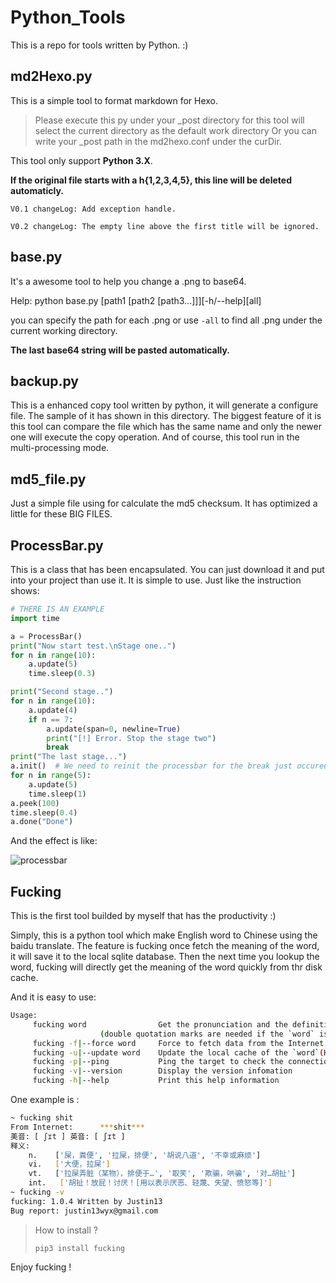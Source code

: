 # Python_Tools

This is a repo for tools written by Python. :)

## md2Hexo.py

This is a simple tool to format markdown for Hexo.
> Please execute this py under your _post directory for this tool will select the current directory as the default work directory
> Or you can write your _post path in the md2hexo.conf under the curDir.

This tool only support **Python 3.X**.

**If the original file starts with a h{1,2,3,4,5}, this line will be deleted automaticly.**

`V0.1 changeLog: Add exception handle.`

`V0.2 changeLog: The empty line above the first title will be ignored.`


## base.py

It's a awesome tool to help you change a .png to base64.

Help: python base.py [path1 [path2 [path3...]]][-h/--help][all]

you can specify the path for each .png or use `-all` to find all .png under the current working directory.

**The last base64 string will be pasted automatically.**

## backup.py

This is a enhanced copy tool written by python, it will generate a configure file. The sample of it has shown in this directory. The biggest feature of it is this tool can compare the file which has the same name and only the newer one will execute the copy operation. And of course, this tool run in the multi-processing mode.

## md5_file.py

Just a simple file using for calculate the md5 checksum. It has optimized a little for these BIG FILES.

## ProcessBar.py

This is a class that has been encapsulated. You can just download it and put into your project than use it. It is simple to use.
Just like the instruction shows:

```python
# THERE IS AN EXAMPLE
import time

a = ProcessBar()
print("Now start test.\nStage one..")
for n in range(10):
    a.update(5)
    time.sleep(0.3)

print("Second stage..")
for n in range(10):
    a.update(4)
    if n == 7:
        a.update(span=0, newline=True)
        print("[!] Error. Stop the stage two")
        break
print("The last stage...")
a.init()  # We need to reinit the processbar for the break just occured instead of the bar will continue from the breakpoint.
for n in range(5):
    a.update(5)
    time.sleep(1)
a.peek(100)
time.sleep(0.4)
a.done("Done")
```

And the effect is like:

![processbar](http://omps875vw.bkt.clouddn.com/processbar.gif)

## Fucking

This is the first tool builded by myself that has the productivity :)

Simply, this is a python tool which make English word to Chinese using the baidu translate. The feature is fucking once fetch the meaning of the word, it will save it to the local sqlite database. Then the next time you lookup the word, fucking will directly get the meaning of the word quickly from thr disk cache.

And it is easy to use:

```bash
Usage:
	 fucking word             	 Get the pronunciation and the definition of the `word`.
					(double quotation marks are needed if the `word` is a phrase or a sentence)
	 fucking -f|--force word  	 Force to fetch data from the Internet
	 fucking -u|--update word 	 Update the local cache of the `word`(Has the same effect of the -f)
	 fucking -p|--ping        	 Ping the target to check the connection
	 fucking -v|--version     	 Display the version infomation
	 fucking -h|--help        	 Print this help information
```

One example is :

```bash
~ fucking shit
From Internet:   	***shit***
美音: [ ʃɪt ]	英音: [ ʃɪt ]
释义:
	n.    ['屎，粪便', '拉屎，排便', '胡说八道', '不幸或麻烦']
	vi.   ['大便，拉屎']
	vt.   ['拉屎弄脏（某物），排便于…', '取笑', '欺骗，哄骗', '对…胡扯']
	int.   ['胡扯！放屁！讨厌！[用以表示厌恶、轻蔑、失望、愤怒等]']
~ fucking -v
fucking: 1.0.4 Written by Justin13
Bug report: justin13wyx@gmail.com
```

> How to install ?
> ```
> pip3 install fucking
> ```

Enjoy fucking !
